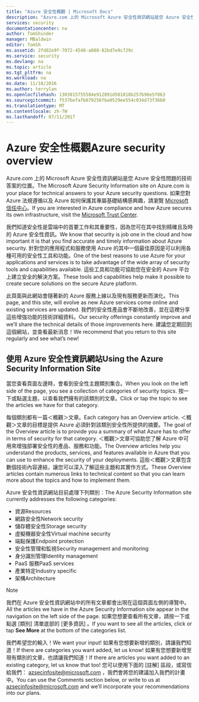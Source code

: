 ```yaml
---
title: "Azure 安全性概觀 | Microsoft Docs"
description: "Azure.com 上的 Microsoft Azure 安全性資訊網站是您 Azure 安全性問題的技術答案的位置。"
services: security
documentationcenter: na
author: TomShinder
manager: MBaldwin
editor: TomSh
ms.assetid: 2fd82e9f-7072-4548-a888-82bd7e9c729c
ms.service: security
ms.devlang: na
ms.topic: article
ms.tgt_pltfrm: na
ms.workload: na
ms.date: 11/18/2016
ms.author: terrylan
ms.openlocfilehash: 1303815755584e912891d501018b257b96e5f063
ms.sourcegitcommit: f537befafb079256fba0529ee554c034d73f36b0
ms.translationtype: MT
ms.contentlocale: zh-TW
ms.lasthandoff: 07/11/2017
---
```

# <a name="azure-security-overview"></a><span data-ttu-id="2ad20-103">Azure 安全性概觀</span><span class="sxs-lookup"><span data-stu-id="2ad20-103">Azure security overview</span></span>
<span data-ttu-id="2ad20-104">Azure.com 上的 Microsoft Azure 安全性資訊網站是您 Azure 安全性問題的技術答案的位置。</span><span class="sxs-lookup"><span data-stu-id="2ad20-104">The Microsoft Azure Security Information site on Azure.com is your place for technical answers to your Azure security questions.</span></span> <span data-ttu-id="2ad20-105">如果您對 Azure 法規遵循以及 Azure 如何保護其專屬基礎結構感興趣，請瀏覽 [Microsoft 信任中心](https://www.microsoft.com/TrustCenter/default.aspx)。</span><span class="sxs-lookup"><span data-stu-id="2ad20-105">If you are interested in Azure compliance and how Azure secures its own infrastructure, visit the [Microsoft Trust Center](https://www.microsoft.com/TrustCenter/default.aspx).</span></span>

<span data-ttu-id="2ad20-106">我們知道安全性是雲端中的首要工作和其重要性，因為您可在其中找到精確且及時的 Azure 安全性資訊。</span><span class="sxs-lookup"><span data-stu-id="2ad20-106">We know that security is job one in the cloud and how important it is that you find accurate and timely information about Azure security.</span></span> <span data-ttu-id="2ad20-107">針對您的應用程式和服務使用 Azure 的其中一個最佳原因是可以利用各種可用的安全性工具和功能。</span><span class="sxs-lookup"><span data-stu-id="2ad20-107">One of the best reasons to use Azure for your applications and services is to take advantage of the wide array of security tools and capabilities available.</span></span> <span data-ttu-id="2ad20-108">這些工具和功能可協助您在安全的 Azure 平台上建立安全的解決方案。</span><span class="sxs-lookup"><span data-stu-id="2ad20-108">These tools and capabilities help make it possible to create secure solutions on the secure Azure platform.</span></span>

<span data-ttu-id="2ad20-109">此頁面與此網站會隨著新的 Azure 服務上線以及現有服務更新而演化。</span><span class="sxs-lookup"><span data-stu-id="2ad20-109">This page, and this site, will evolve as new Azure services come online and existing services are updated.</span></span> <span data-ttu-id="2ad20-110">我們的安全性產品會不斷地改善，並在這裡分享這些增強功能的技術詳細資料。</span><span class="sxs-lookup"><span data-stu-id="2ad20-110">Our security offerings constantly improve and we’ll share the technical details of those improvements here.</span></span> <span data-ttu-id="2ad20-111">建議您定期回到這個網站，並查看最新消息！</span><span class="sxs-lookup"><span data-stu-id="2ad20-111">We recommend that you return to this site regularly and see what’s new!</span></span>

## <a name="using-the-azure-security-information-site"></a><span data-ttu-id="2ad20-112">使用 Azure 安全性資訊網站</span><span class="sxs-lookup"><span data-stu-id="2ad20-112">Using the Azure Security Information Site</span></span>
<span data-ttu-id="2ad20-113">當您查看頁面左邊時，會看到安全性主題類別集合。</span><span class="sxs-lookup"><span data-stu-id="2ad20-113">When you look on the left side of the page, you see a collection of categories of security topics.</span></span> <span data-ttu-id="2ad20-114">按一下或點選主題，以查看我們擁有的該類別的文章。</span><span class="sxs-lookup"><span data-stu-id="2ad20-114">Click or tap the topic to see the articles we have for that category.</span></span>

<span data-ttu-id="2ad20-115">每個類別都有一篇＜概觀＞文章。</span><span class="sxs-lookup"><span data-stu-id="2ad20-115">Each category has an Overview article.</span></span> <span data-ttu-id="2ad20-116">＜概觀＞文章的目標是提供 Azure 必須針對該類別安全性所提供的摘要。</span><span class="sxs-lookup"><span data-stu-id="2ad20-116">The goal of the Overview article is to provide you a summary of what Azure has to offer in terms of security for that category.</span></span> <span data-ttu-id="2ad20-117">＜概觀＞文章可協助您了解 Azure 中可用來增強部署安全性的產品、服務和功能。</span><span class="sxs-lookup"><span data-stu-id="2ad20-117">The Overview articles help you understand the products, services, and features available in Azure that you can use to enhance the security of your deployments.</span></span> <span data-ttu-id="2ad20-118">這些＜概觀＞文章包含數個技術內容連結，讓您可以深入了解這些主題和其實作方式。</span><span class="sxs-lookup"><span data-stu-id="2ad20-118">These Overview articles contain numerous links to technical content so that you can learn more about the topics and how to implement them.</span></span>

<span data-ttu-id="2ad20-119">Azure 安全性資訊網站目前處理下列類別︰</span><span class="sxs-lookup"><span data-stu-id="2ad20-119">The Azure Security Information site currently addresses the following categories:</span></span>

* <span data-ttu-id="2ad20-120">資源</span><span class="sxs-lookup"><span data-stu-id="2ad20-120">Resources</span></span>
* <span data-ttu-id="2ad20-121">網路安全性</span><span class="sxs-lookup"><span data-stu-id="2ad20-121">Network security</span></span>
* <span data-ttu-id="2ad20-122">儲存體安全性</span><span class="sxs-lookup"><span data-stu-id="2ad20-122">Storage security</span></span>
* <span data-ttu-id="2ad20-123">虛擬機器安全性</span><span class="sxs-lookup"><span data-stu-id="2ad20-123">Virtual machine security</span></span>
* <span data-ttu-id="2ad20-124">端點保護</span><span class="sxs-lookup"><span data-stu-id="2ad20-124">Endpoint protection</span></span>
* <span data-ttu-id="2ad20-125">安全性管理和監視</span><span class="sxs-lookup"><span data-stu-id="2ad20-125">Security management and monitoring</span></span>
* <span data-ttu-id="2ad20-126">身分識別管理</span><span class="sxs-lookup"><span data-stu-id="2ad20-126">Identity management</span></span>
* <span data-ttu-id="2ad20-127">PaaS 服務</span><span class="sxs-lookup"><span data-stu-id="2ad20-127">PaaS services</span></span>
* <span data-ttu-id="2ad20-128">產業特定</span><span class="sxs-lookup"><span data-stu-id="2ad20-128">Industry specific</span></span>
* <span data-ttu-id="2ad20-129">架構</span><span class="sxs-lookup"><span data-stu-id="2ad20-129">Architecture</span></span>

> [!NOTE]
> <span data-ttu-id="2ad20-130">我們在 Azure 安全性資訊網站中的所有文章都會出現在這個頁面左側的導覽中。</span><span class="sxs-lookup"><span data-stu-id="2ad20-130">All the articles we have in the Azure Security Information site appear in the navigation on the left side of the page.</span></span> <span data-ttu-id="2ad20-131">如果您想要查看所有文章，請按一下或點選 [類別] 清單底部的 [更多資訊]  。</span><span class="sxs-lookup"><span data-stu-id="2ad20-131">If you want to see all the articles, click or tap **See More** at the bottom of the categories list.</span></span>
>
>

<span data-ttu-id="2ad20-132">我們希望您的輸入！</span><span class="sxs-lookup"><span data-stu-id="2ad20-132">We want your input!</span></span> <span data-ttu-id="2ad20-133">如果有您想要新增的類別，請讓我們知道！</span><span class="sxs-lookup"><span data-stu-id="2ad20-133">If there are categories you want added, let us know!</span></span> <span data-ttu-id="2ad20-134">如果有您想要新增至現有類別的文章，也請讓我們知道！</span><span class="sxs-lookup"><span data-stu-id="2ad20-134">If there are articles you want added to an existing category, let us know that too!</span></span> <span data-ttu-id="2ad20-135">您可以使用下面的 [註解] 區段，或寫信給我們： [azsecinfosite@microsoft.com](mailto:azsecinfosite@microsoft.com) ，我們會將您的建議加入我們的計畫中。</span><span class="sxs-lookup"><span data-stu-id="2ad20-135">You can use the Comments section below, or write to us at [azsecinfosite@microsoft.com](mailto:azsecinfosite@microsoft.com) and we’ll incorporate your recommendations into our plans.</span></span>
